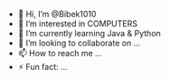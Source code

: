 - 👋 Hi, I’m @Bibek1010
- 👀 I’m interested in COMPUTERS
- 🌱 I’m currently learning Java & Python 
- 💞️ I’m looking to collaborate on ...
- 📫 How to reach me ...
- ⚡ Fun fact: ...

<!---
Bibek1010/Bibek1010 is a ✨ special ✨ repository because its `README.md` (this file) appears on your GitHub profile.
You can click the Preview link to take a look at your changes.
--->
